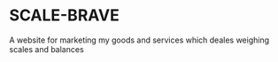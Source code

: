 # SCALE-BRAVE
A website for marketing my goods and services which deales weighing scales and balances
